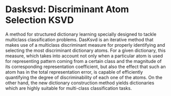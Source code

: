 # Dasksvd: Discriminant Atom Selection KSVD

A method for structured dictionary learning specially designed to tackle multiclass classification problems. DasKsvd is an iterative method that makes use of a multiclass discriminant measure for properly identifying and selecting the most discriminant dictionary atoms. For a given dictionary, this measure, which takes into account not only when a particular atom is used for representing pattern coming from a certain class and the magnitude of its corresponding representation coefficient, but also the effect that such an atom has in the total representation error, is capable of efficiently quantifying the degree of discriminability of each one of the atoms. On the other hand, the new dictionary construction method yields dictionaries which are highly suitable for multi-class classification tasks.
